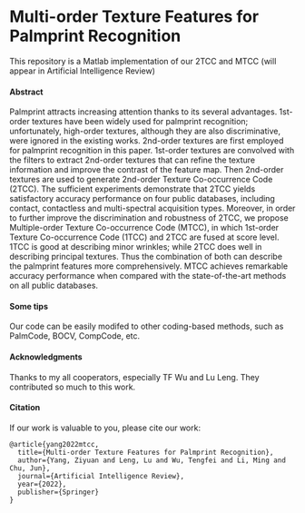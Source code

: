 # Multi-order Texture Features for Palmprint Recognition

This repository is a Matlab implementation of our 2TCC and MTCC (will appear in Artificial Intelligence Review)

#### Abstract
Palmprint attracts increasing attention thanks to its several advantages. 1st-order textures have been widely used for palmprint recognition; unfortunately, high-order textures, although they are also discriminative, were ignored in the existing works. 2nd-order textures are first employed for palmprint recognition in this paper. 1st-order textures are convolved with the filters to extract 2nd-order textures that can refine the texture information and improve the contrast of the feature map. Then 2nd-order textures are used to generate 2nd-order Texture Co-occurrence Code (2TCC). The sufficient experiments demonstrate that 2TCC yields satisfactory accuracy performance on four public databases, including contact, contactless and multi-spectral acquisition types. Moreover, in order to further improve the discrimination and robustness of 2TCC, we propose Multiple-order Texture Co-occurrence Code (MTCC), in which 1st-order Texture Co-occurrence Code (1TCC) and 2TCC are fused at score level. 1TCC is good at describing minor wrinkles; while 2TCC does well in describing principal textures. Thus the combination of both can describe the palmprint features more comprehensively. MTCC achieves remarkable accuracy performance when compared with the state-of-the-art methods on all public databases.

#### Some tips
Our code can be easily modifed to other coding-based methods, such as PalmCode, BOCV, CompCode, etc.

#### Acknowledgments
Thanks to my all cooperators, especially TF Wu and Lu Leng. They contributed so much to this work.

#### Citation
If our work is valuable to you, please cite our work:
```
@article{yang2022mtcc,
  title={Multi-order Texture Features for Palmprint Recognition},
  author={Yang, Ziyuan and Leng, Lu and Wu, Tengfei and Li, Ming and Chu, Jun},
  journal={Artificial Intelligence Review},
  year={2022},
  publisher={Springer}
}
```
